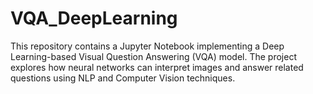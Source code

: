 # VQA_DeepLearning
 This repository contains a Jupyter Notebook implementing a Deep Learning-based Visual Question Answering (VQA) model. The project explores how neural networks can interpret images and answer related questions using NLP and Computer Vision techniques.
